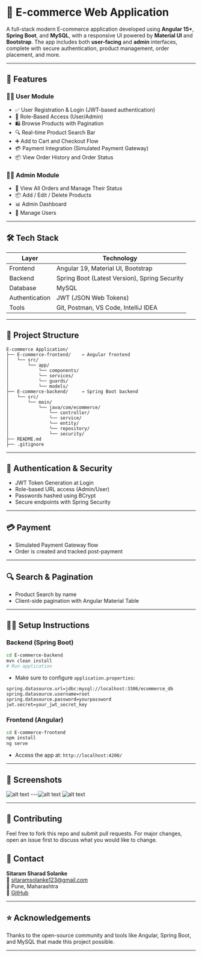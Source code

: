 # 🛒 E-commerce Web Application

A full-stack modern E-commerce application developed using **Angular 15+**, **Spring Boot**, and **MySQL**, with a responsive UI powered by **Material UI** and **Bootstrap**. The app includes both **user-facing** and **admin** interfaces, complete with secure authentication, product management, order placement, and more.

---

## 🚀 Features

### 🧑‍💻 User Module
- ✅ User Registration & Login (JWT-based authentication)
- 🔐 Role-Based Access (User/Admin)
- 🛍️ Browse Products with Pagination
- 🔍 Real-time Product Search Bar
- ➕ Add to Cart and Checkout Flow
- 💳 Payment Integration (Simulated Payment Gateway)
- 📦 View Order History and Order Status

### 🧑‍💼 Admin Module
- 🧾 View All Orders and Manage Their Status
- 📦 Add / Edit / Delete Products
- 📊 Admin Dashboard
- 👤 Manage Users

---

## 🛠️ Tech Stack

| Layer        | Technology                             |
|--------------|----------------------------------------|
| Frontend     | Angular 19, Material UI, Bootstrap     |
| Backend      | Spring Boot (Latest Version), Spring Security |
| Database     | MySQL                                  |
| Authentication | JWT (JSON Web Tokens)                |
| Tools        | Git, Postman, VS Code, IntelliJ IDEA   |

---

## 📂 Project Structure

```
E-commerce Application/
├── E-commerce-frontend/    → Angular frontend
│   └── src/
│       └── app/
│           └── components/
│           └── services/
│           └── guards/
│           └── models/
├── E-commerce-backend/     → Spring Boot backend
│   └── src/
│       └── main/
│           └── java/com/ecommerce/
│               └── controller/
│               └── service/
│               └── entity/
│               └── repository/
│               └── security/
├── README.md
├── .gitignore
```

---

## 🔐 Authentication & Security

- JWT Token Generation at Login
- Role-based URL access (Admin/User)
- Passwords hashed using BCrypt
- Secure endpoints with Spring Security

---

## 💳 Payment

- Simulated Payment Gateway flow
- Order is created and tracked post-payment

---

## 🔍 Search & Pagination

- Product Search by name
- Client-side pagination with Angular Material Table

---

## 🧑‍🔧 Setup Instructions

### Backend (Spring Boot)

```bash
cd E-commerce-backend
mvn clean install
# Run application
```

- Make sure to configure `application.properties`:
```properties
spring.datasource.url=jdbc:mysql://localhost:3306/ecommerce_db
spring.datasource.username=root
spring.datasource.password=yourpassword
jwt.secret=your_jwt_secret_key
```

### Frontend (Angular)

```bash
cd E-commerce-frontend
npm install
ng serve
```

- Access the app at: `http://localhost:4200/`

---

## 📸 Screenshots
![alt text](image.png)
---![alt text](image-1.png)
![alt text](image-2.png)

---

## 🤝 Contributing

Feel free to fork this repo and submit pull requests. For major changes, open an issue first to discuss what you would like to change.


## 📧 Contact

**Sitaram Sharad Solanke**  
📧 sitaramsolanke123@gmail.com  
📍 Pune, Maharashtra  
🔗 [GitHub](https://github.com/Omsolanke)

---

## ⭐️ Acknowledgements

Thanks to the open-source community and tools like Angular, Spring Boot, and MySQL that made this project possible.

---
